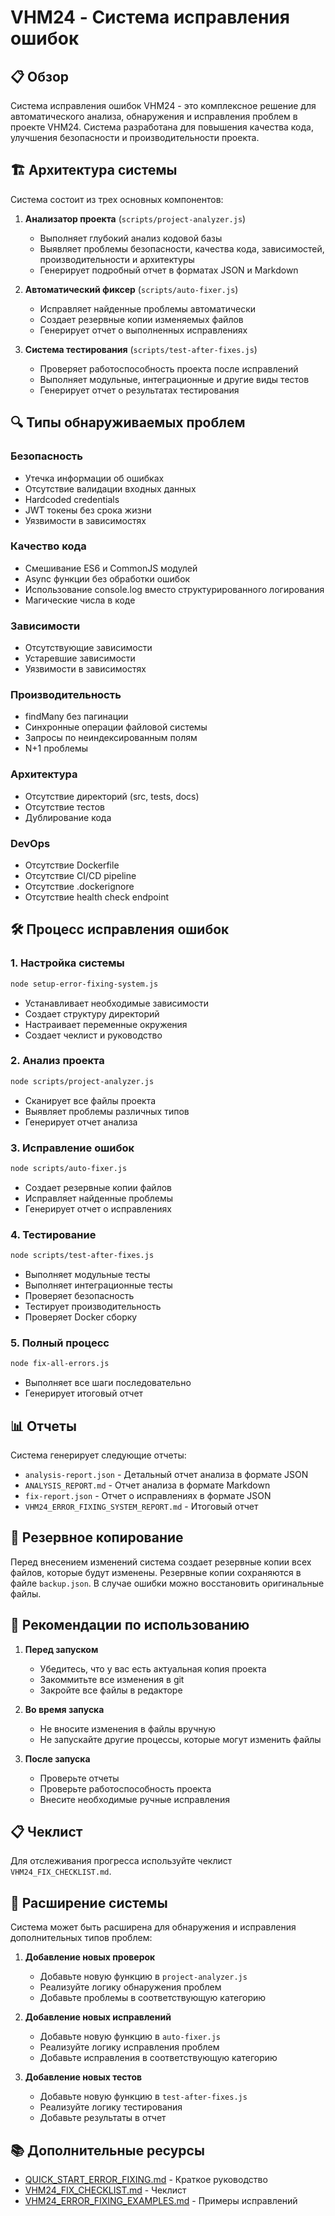 # VHM24 - Система исправления ошибок

## 📋 Обзор

Система исправления ошибок VHM24 - это комплексное решение для автоматического анализа, обнаружения
и исправления проблем в проекте VHM24. Система разработана для повышения качества кода, улучшения
безопасности и производительности проекта.

## 🏗️ Архитектура системы

Система состоит из трех основных компонентов:

1. **Анализатор проекта** (`scripts/project-analyzer.js`)
   - Выполняет глубокий анализ кодовой базы
   - Выявляет проблемы безопасности, качества кода, зависимостей, производительности и архитектуры
   - Генерирует подробный отчет в форматах JSON и Markdown

2. **Автоматический фиксер** (`scripts/auto-fixer.js`)
   - Исправляет найденные проблемы автоматически
   - Создает резервные копии изменяемых файлов
   - Генерирует отчет о выполненных исправлениях

3. **Система тестирования** (`scripts/test-after-fixes.js`)
   - Проверяет работоспособность проекта после исправлений
   - Выполняет модульные, интеграционные и другие виды тестов
   - Генерирует отчет о результатах тестирования

## 🔍 Типы обнаруживаемых проблем

### Безопасность

- Утечка информации об ошибках
- Отсутствие валидации входных данных
- Hardcoded credentials
- JWT токены без срока жизни
- Уязвимости в зависимостях

### Качество кода

- Смешивание ES6 и CommonJS модулей
- Async функции без обработки ошибок
- Использование console.log вместо структурированного логирования
- Магические числа в коде

### Зависимости

- Отсутствующие зависимости
- Устаревшие зависимости
- Уязвимости в зависимостях

### Производительность

- findMany без пагинации
- Синхронные операции файловой системы
- Запросы по неиндексированным полям
- N+1 проблемы

### Архитектура

- Отсутствие директорий (src, tests, docs)
- Отсутствие тестов
- Дублирование кода

### DevOps

- Отсутствие Dockerfile
- Отсутствие CI/CD pipeline
- Отсутствие .dockerignore
- Отсутствие health check endpoint

## 🛠️ Процесс исправления ошибок

### 1. Настройка системы

```bash
node setup-error-fixing-system.js
```

- Устанавливает необходимые зависимости
- Создает структуру директорий
- Настраивает переменные окружения
- Создает чеклист и руководство

### 2. Анализ проекта

```bash
node scripts/project-analyzer.js
```

- Сканирует все файлы проекта
- Выявляет проблемы различных типов
- Генерирует отчет анализа

### 3. Исправление ошибок

```bash
node scripts/auto-fixer.js
```

- Создает резервные копии файлов
- Исправляет найденные проблемы
- Генерирует отчет о исправлениях

### 4. Тестирование

```bash
node scripts/test-after-fixes.js
```

- Выполняет модульные тесты
- Выполняет интеграционные тесты
- Проверяет безопасность
- Тестирует производительность
- Проверяет Docker сборку

### 5. Полный процесс

```bash
node fix-all-errors.js
```

- Выполняет все шаги последовательно
- Генерирует итоговый отчет

## 📊 Отчеты

Система генерирует следующие отчеты:

- `analysis-report.json` - Детальный отчет анализа в формате JSON
- `ANALYSIS_REPORT.md` - Отчет анализа в формате Markdown
- `fix-report.json` - Отчет о исправлениях в формате JSON
- `VHM24_ERROR_FIXING_SYSTEM_REPORT.md` - Итоговый отчет

## 🔄 Резервное копирование

Перед внесением изменений система создает резервные копии всех файлов, которые будут изменены.
Резервные копии сохраняются в файле `backup.json`. В случае ошибки можно восстановить оригинальные
файлы.

## 🚀 Рекомендации по использованию

1. **Перед запуском**
   - Убедитесь, что у вас есть актуальная копия проекта
   - Закоммитьте все изменения в git
   - Закройте все файлы в редакторе

2. **Во время запуска**
   - Не вносите изменения в файлы вручную
   - Не запускайте другие процессы, которые могут изменить файлы

3. **После запуска**
   - Проверьте отчеты
   - Проверьте работоспособность проекта
   - Внесите необходимые ручные исправления

## 📋 Чеклист

Для отслеживания прогресса используйте чеклист `VHM24_FIX_CHECKLIST.md`.

## 🔧 Расширение системы

Система может быть расширена для обнаружения и исправления дополнительных типов проблем:

1. **Добавление новых проверок**
   - Добавьте новую функцию в `project-analyzer.js`
   - Реализуйте логику обнаружения проблем
   - Добавьте проблемы в соответствующую категорию

2. **Добавление новых исправлений**
   - Добавьте новую функцию в `auto-fixer.js`
   - Реализуйте логику исправления проблем
   - Добавьте исправления в соответствующую категорию

3. **Добавление новых тестов**
   - Добавьте новую функцию в `test-after-fixes.js`
   - Реализуйте логику тестирования
   - Добавьте результаты в отчет

## 📚 Дополнительные ресурсы

- [QUICK_START_ERROR_FIXING.md](QUICK_START_ERROR_FIXING.md) - Краткое руководство
- [VHM24_FIX_CHECKLIST.md](VHM24_FIX_CHECKLIST.md) - Чеклист
- [VHM24_ERROR_FIXING_EXAMPLES.md](VHM24_ERROR_FIXING_EXAMPLES.md) - Примеры исправлений
